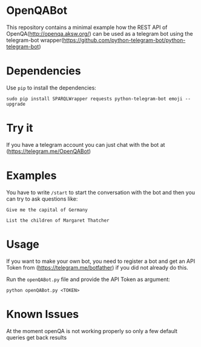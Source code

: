 # OpenQABot
This repository contains a minimal example how the REST API of OpenQA(http://openqa.aksw.org/) can be used as a telegram bot using the telegram-bot wrapper(https://github.com/python-telegram-bot/python-telegram-bot)

# Dependencies
Use `pip` to install the dependencies:

`sudo pip install SPARQLWrapper requests python-telegram-bot emoji --upgrade`

# Try it
If you have a telegram account you can just chat with the bot at (https://telegram.me/OpenQABot)

# Examples
You have to write `/start` to start the conversation with the bot and then you can try to ask questions like:

`Give me the capital of Germany`

`List the children of Margaret Thatcher`

# Usage
If you want to make your own bot, you need to register a bot and get an API Token from (https://telegram.me/botfather) if you did not already do this.

Run the `openQABot.py` file and provide the API Token as argument:

`python openQABot.py <TOKEN>`

# Known Issues
At the moment openQA is not working properly so only a few default queries get back results
